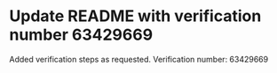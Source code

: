 # Update README with verification number 63429669

Added verification steps as requested. Verification number: 63429669